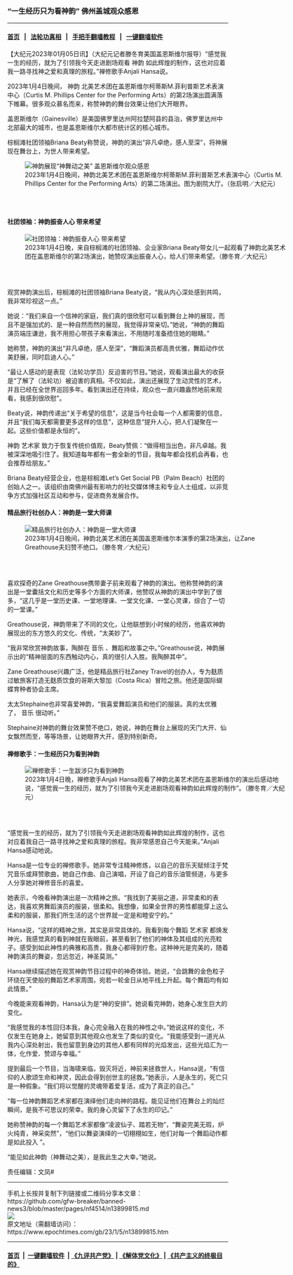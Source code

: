 ### “一生经历只为看神韵” 佛州盖城观众感恩
------------------------

#### [首页](https://github.com/gfw-breaker/banned-news3/blob/master/README.md) &nbsp;&nbsp;|&nbsp;&nbsp; [法轮功真相](https://github.com/begood0513/basic/blob/master/README.md)  &nbsp;&nbsp;|&nbsp;&nbsp; [手把手翻墙教程](https://github.com/gfw-breaker/guides/wiki)  &nbsp;&nbsp;|&nbsp;&nbsp; [一键翻墙软件](https://github.com/gfw-breaker/nogfw/blob/master/README.md)  



<div><p>
 【大纪元2023年01月05日讯】（大纪元记者滕冬育美国盖恩斯维尔报导）“感觉我一生的经历，就为了引领我今天走进剧场观看
 <ok href="https://www.epochtimes.com/gb/tag/%E7%A5%9E%E9%9F%B5.html">
  神韵
 </ok>
 如此辉煌的制作，这也对应着我一路寻找神之爱和真理的旅程。”禅修歌手Anjali Hansa说。
</p>
<p>
 2023年1月4日晚间，
 <ok href="https://www.epochtimes.com/gb/tag/%E7%A5%9E%E9%9F%B5.html">
  神韵
 </ok>
 北美艺术团在盖恩斯维尔柯蒂斯M.菲利普斯艺术表演中心（Curtis M. Phillips Center for the Performing Arts）的第2场演出圆满落下帷幕。很多观众慕名而来，称赞神韵的舞台效果让他们大开眼界。
</p>
<p>
 盖恩斯维尔（Gainesville）是美国佛罗里达州阿拉楚阿县的县治，佛罗里达州中北部最大的城市，也是盖恩斯维尔大都市统计区的核心城市。
</p>
<p>
 棕榈滩社团领袖Briana Beaty称赞说，神韵的演出“非凡卓绝，感人至深”，将神展现在舞台上，为世人带来希望。
</p>
<figure aria-describedby="caption-attachment-13899833" class="wp-caption aligncenter" id="attachment_13899833" style="width: 600px">
 <ok href="https://i.epochtimes.com/assets/uploads/2023/01/id13899833-2301042318571886.jpg" target="_blank">
  <img alt="神韵展现“神舞动之美” 盖恩斯维尔观众感恩" class="size-large wp-image-13899833" src="https://i.epochtimes.com/assets/uploads/2023/01/id13899833-2301042318571886-600x400.jpg" title="神韵展现“神舞动之美” 盖恩斯维尔观众感恩"/>
 </ok>
 <br/><figcaption class="wp-caption-text" id="caption-attachment-13899833">
  2023年1月4日晚间，神韵北美艺术团在盖恩斯维尔柯蒂斯M.菲利普斯艺术表演中心（Curtis M. Phillips Center for the Performing Arts）的第二场演出。图为剧院大厅。（张启明／大纪元）
 </figcaption><br/>
</figure><br/>
<h4>
 社团领袖：神韵振奋人心 带来希望
</h4>
<figure aria-describedby="caption-attachment-13899834" class="wp-caption aligncenter" id="attachment_13899834" style="width: 600px">
 <ok href="https://i.epochtimes.com/assets/uploads/2023/01/id13899834-2301042228351886.jpg" target="_blank">
  <img alt="社团领袖：神韵振奋人心 带来希望" class="size-large wp-image-13899834" src="https://i.epochtimes.com/assets/uploads/2023/01/id13899834-2301042228351886-600x400.jpg" title="社团领袖：神韵振奋人心 带来希望"/>
 </ok>
 <br/><figcaption class="wp-caption-text" id="caption-attachment-13899834">
  2023年1月4日晚，来自棕榈滩的社团领袖、企业家Briana Beaty带女儿一起观看了神韵北美艺术团在盖恩斯维尔的第2场演出，她赞叹演出振奋人心，给人们带来希望。（滕冬育／大纪元）
 </figcaption><br/>
</figure><br/>
<p>
 观赏神韵演出后，棕榈滩的社团领袖Briana Beaty说，“我从内心深处感到共鸣，我非常珍视这一点。”
</p>
<p>
 她说：“我们来自一个信神的家庭，我们真的很欣慰可以看到舞台上神的展现，而且不是强加式的、是一种自然而然的展现，我觉得非常亲切。”她说，“神韵的舞蹈演员端庄谦逊，我不用担心带孩子来看演出，不用随时准备捂住她的眼睛。”
</p>
<p>
 她称赞，神韵的演出“非凡卓绝，感人至深”，“舞蹈演员都高贵优雅，舞蹈动作优美舒展，同时启迪人心。”
</p>
<p>
 “最让人感动的是表现（法轮功学员）反迫害的节目。”她说，观看演出最大的收获是“了解了（法轮功）被迫害的真相。不仅如此，演出还展现了生动灵性的艺术，并且已经在全世界巡回多年。看到演出还在持续，观众也一直兴趣盎然地前来观看，我感到很欣慰”。
</p>
<p>
 Beaty说，神韵传递出“关于希望的信息”，这是当今社会每一个人都需要的信息，并且“我们每天都需要更多这样的信息”，这种信息“提升人心，把人们凝聚在一起。这些价值都是永恒的”。
</p>
<p>
 神韵
 <ok href="https://www.epochtimes.com/gb/tag/%E8%89%BA%E6%9C%AF%E5%AE%B6.html">
  艺术家
 </ok>
 致力于恢复传统价值观，Beaty赞佩：“做得相当出色，非凡卓越。我被深深地吸引住了。我知道每年都有一套全新的节目，我每年都会找机会再看，也会推荐给朋友。”
</p>
<p>
 Briana Beaty经营企业，也是棕榈滩Let’s Get Social PB（Palm Beach）社团的创始人之一。该组织由南佛州最有影响力的社交媒体博主和专业人士组成，以非竞争方式加强社区互动和参与，促进商务发展合作。
</p>
<h4>
 <strong>
  精品旅行社创办人：神韵是一堂大师课
 </strong>
</h4>
<figure aria-describedby="caption-attachment-13899836" class="wp-caption aligncenter" id="attachment_13899836" style="width: 600px">
 <ok href="https://i.epochtimes.com/assets/uploads/2023/01/id13899836-2301042228301886.jpg" target="_blank">
  <img alt="精品旅行社创办人：神韵是一堂大师课" class="size-large wp-image-13899836" src="https://i.epochtimes.com/assets/uploads/2023/01/id13899836-2301042228301886-600x400.jpg" title="精品旅行社创办人：神韵是一堂大师课"/>
 </ok>
 <br/><figcaption class="wp-caption-text" id="caption-attachment-13899836">
  2023年1月4日晚间，神韵北美艺术团在美国盖恩斯维尔本演季的第2场演出，让Zane Greathouse夫妇赞不绝口。（滕冬育／大纪元）
 </figcaption><br/>
</figure><br/>
<p>
 喜欢探奇的Zane Greathouse携带妻子前来观看了神韵的演出。他称赞神韵的演出是一堂囊括文化和历史等多个方面的大师课，他赞叹从神韵的演出中学到了很多，“这几乎是一堂历史课、一堂地理课、一堂文化课、一堂心灵课，综合了一切的一堂课。”
</p>
<p>
 Greathouse说，神韵带来了不同的文化，让他联想到小时候的经历，他喜欢神韵展现出的东方悠久的文化、传统，“太美妙了”。
</p>
<p>
 “我非常欣赏神韵故事，陶醉在
 <ok href="https://www.epochtimes.com/gb/tag/%E9%9F%B3%E4%B9%90.html">
  音乐
 </ok>
 、舞蹈和故事之中。”Greathouse说，神韵展示出的“精神层面的东西触动内心，真的很引人入胜。我陶醉其中”。
</p>
<p>
 Zane Greathouse兴趣广泛，他是精品旅行社Zaney Travel的创办人，专为麸质过敏旅客打造无麸质饮食的哥斯大黎加（Costa Rica）冒险之旅。他还是国际蝴蝶育种者协会主席。
</p>
<p>
 太太Stephaine也非常喜爱神韵，“我喜爱舞蹈演员和他们的服装。真的太优雅了，
 <ok href="https://www.epochtimes.com/gb/tag/%E9%9F%B3%E4%B9%90.html">
  音乐
 </ok>
 很动听。”
</p>
<p>
 Stephaine对神韵的舞台效果赞不绝口，她说，神韵在舞台上展现的天门大开、仙女飘然而至，等等场景，让她眼界大开，感到特别新奇。
</p>
<h4>
 禅修歌手：一生经历只为看到神韵
</h4>
<figure aria-describedby="caption-attachment-13899837" class="wp-caption aligncenter" id="attachment_13899837" style="width: 600px">
 <ok href="https://i.epochtimes.com/assets/uploads/2023/01/id13899837-2301042239331886.jpg" target="_blank">
  <img alt="禅修歌手：一生跋涉只为看到神韵" class="size-large wp-image-13899837" src="https://i.epochtimes.com/assets/uploads/2023/01/id13899837-2301042239331886-600x400.jpg" title="禅修歌手：一生跋涉只为看到神韵"/>
 </ok>
 <br/><figcaption class="wp-caption-text" id="caption-attachment-13899837">
  2023年1月4日晚，禅修歌手Anjali Hansa观看了神韵北美艺术团在盖恩斯维尔的演出后感动地说，“感觉我一生的经历，就为了引领我今天走进剧场观看神韵如此辉煌的制作”。（滕冬育／大纪元）
 </figcaption><br/>
</figure><br/>
<p>
 “感觉我一生的经历，就为了引领我今天走进剧场观看神韵如此辉煌的制作，这也对应着我自己一路寻找神之爱和真理的旅程。我非常感恩自己今天能来。”Anjali Hansa感动地说。
</p>
<p>
 Hansa是一位专业的禅修歌手。她非常专注精神修炼，以自己的音乐天赋倾注于梵咒音乐或拜赞歌曲，她自己作曲、自己演唱，开设了自己的音乐油管频道，与更多人分享她对禅修音乐的喜爱。
</p>
<p>
 她表示，今晚看神韵演出是一次精神之旅。“我找到了美丽之道，非常柔和的表达，我喜欢男舞蹈演员的服装，很柔和。我想像，如果全世界的男性都能穿上这么柔和的服装，那我们所生活的这个世界就一定是和睦安宁的。”
</p>
<p>
 Hansa说，“这样的精神之旅，其实是非常具体的。我看到每个舞蹈
 <ok href="https://www.epochtimes.com/gb/tag/%E8%89%BA%E6%9C%AF%E5%AE%B6.html">
  艺术家
 </ok>
 都焕发神光，我感觉真的看到神就在我眼前，甚至看到了他们的神体及其组成的光亮粒子。感受到如此神性的典雅和高贵，我身心都得到疗愈。这种神光是完美的，随着神韵演员的舞姿，忽远忽近，神圣莫测。”
</p>
<p>
 Hansa继续描述她在观赏神韵节目过程中的神奇体验。她说，“会跳舞的金色粒子环绕在天使般的舞蹈艺术家周围，宛若一轮金日从地平线上升起。每个舞蹈均有如此情景。”
</p>
<p>
 今晚能来观看神韵，Hansa认为是“神的安排”。她说看完神韵，她身心发生巨大的变化。
</p>
<p>
 “我感觉我的本性回归本我，身心完全融入在我的神性之中。”她说这样的变化，不仅发生在她身上，她留意到其他观众也发生了类似的变化。“我能感受到一道光从我内心深处射出，我也留意到身边的其他人都有同样的光焰发出，这些光焰汇为一体，化作爱、赞颂与幸福。”
</p>
<p>
 提到最后一个节目，当海啸来临，毁灭将近，神前来拯救世人，Hansa说，“有信仰的人歌颂生命和神灵，因此会得到创世主的拯救。”她表示，人是永生的，死亡只是一种假象。“我们将以觉醒的灵魂带着爱复活，成为了真正的自己。”
</p>
<p>
 “每一位神韵舞蹈艺术家都在演绎他们走向神的路程。能见证他们在舞台上的灿烂瞬间，是我不可思议的荣幸。我的身心灵留下了永生的印记。”
</p>
<p>
 她称赞神韵的每一个舞蹈艺术家都像“凌波仙子、踏若无物”，“舞姿完美无瑕，炉火纯青，神采奕然”，“他们以舞姿演绎的一切栩栩如生，他们对每一个舞蹈动作都是如此投入 ”。
</p>
<p>
 “能见如此神韵（神舞动之美），是我此生之大幸。”她说。
</p>
<p>
 责任编辑：文凤#
</p>
</div>
<hr/>
手机上长按并复制下列链接或二维码分享本文章：<br/>
https://github.com/gfw-breaker/banned-news3/blob/master/pages/nf4514/n13899815.md <br/>
<a href='https://github.com/gfw-breaker/banned-news3/blob/master/pages/nf4514/n13899815.md'><img src='https://github.com/gfw-breaker/banned-news3/blob/master/pages/nf4514/n13899815.md.png'/></a> <br/>
原文地址（需翻墙访问）：https://www.epochtimes.com/gb/23/1/5/n13899815.htm


------------------------
#### [首页](https://github.com/gfw-breaker/banned-news3/blob/master/README.md) &nbsp;|&nbsp; [一键翻墙软件](https://github.com/gfw-breaker/nogfw/blob/master/README.md) &nbsp;| [《九评共产党》](https://github.com/gfw-breaker/9ping.md/blob/master/README.md#九评之一评共产党是什么) | [《解体党文化》](https://github.com/gfw-breaker/jtdwh.md/blob/master/README.md) | [《共产主义的终极目的》](https://github.com/gfw-breaker/gczydzjmd.md/blob/master/README.md)


<img src='http://gfw-breaker.win/banned-news3/pages/nf4514/n13899815.md' width='0px' height='0px'/>